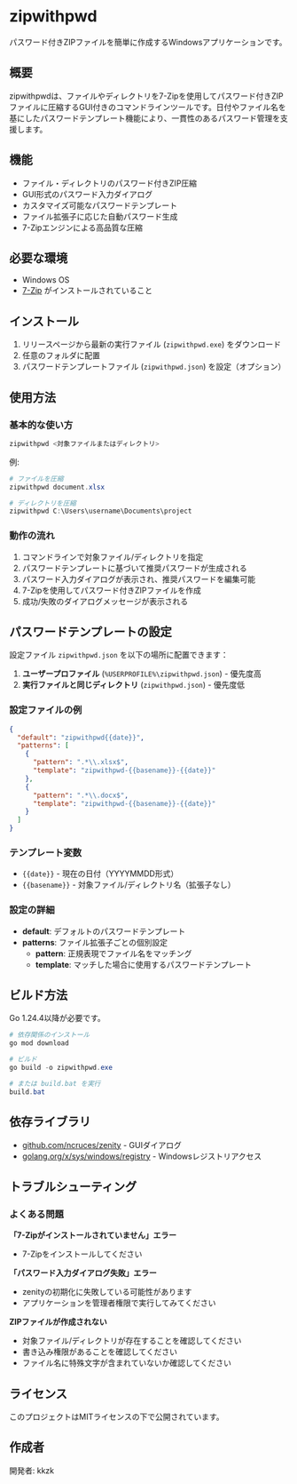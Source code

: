 # zipwithpwd

パスワード付きZIPファイルを簡単に作成するWindowsアプリケーションです。

## 概要

zipwithpwdは、ファイルやディレクトリを7-Zipを使用してパスワード付きZIPファイルに圧縮するGUI付きのコマンドラインツールです。日付やファイル名を基にしたパスワードテンプレート機能により、一貫性のあるパスワード管理を支援します。

## 機能

- ファイル・ディレクトリのパスワード付きZIP圧縮
- GUI形式のパスワード入力ダイアログ
- カスタマイズ可能なパスワードテンプレート
- ファイル拡張子に応じた自動パスワード生成
- 7-Zipエンジンによる高品質な圧縮

## 必要な環境

- Windows OS
- [7-Zip](https://www.7-zip.org/) がインストールされていること

## インストール

1. リリースページから最新の実行ファイル (`zipwithpwd.exe`) をダウンロード
2. 任意のフォルダに配置
3. パスワードテンプレートファイル (`zipwithpwd.json`) を設定（オプション）

## 使用方法

### 基本的な使い方

```powershell
zipwithpwd <対象ファイルまたはディレクトリ>
```

例:
```powershell
# ファイルを圧縮
zipwithpwd document.xlsx

# ディレクトリを圧縮
zipwithpwd C:\Users\username\Documents\project
```

### 動作の流れ

1. コマンドラインで対象ファイル/ディレクトリを指定
2. パスワードテンプレートに基づいて推奨パスワードが生成される
3. パスワード入力ダイアログが表示され、推奨パスワードを編集可能
4. 7-Zipを使用してパスワード付きZIPファイルを作成
5. 成功/失敗のダイアログメッセージが表示される

## パスワードテンプレートの設定

設定ファイル `zipwithpwd.json` を以下の場所に配置できます：

1. **ユーザープロファイル** (`%USERPROFILE%\zipwithpwd.json`) - 優先度高
2. **実行ファイルと同じディレクトリ** (`zipwithpwd.json`) - 優先度低

### 設定ファイルの例

```json
{
  "default": "zipwithpwd{{date}}",
  "patterns": [
    {
      "pattern": ".*\\.xlsx$",
      "template": "zipwithpwd-{{basename}}-{{date}}"
    },
    {
      "pattern": ".*\\.docx$",
      "template": "zipwithpwd-{{basename}}-{{date}}"
    }
  ]
}
```

### テンプレート変数

- `{{date}}` - 現在の日付（YYYYMMDD形式）
- `{{basename}}` - 対象ファイル/ディレクトリ名（拡張子なし）

### 設定の詳細

- **default**: デフォルトのパスワードテンプレート
- **patterns**: ファイル拡張子ごとの個別設定
  - **pattern**: 正規表現でファイル名をマッチング
  - **template**: マッチした場合に使用するパスワードテンプレート

## ビルド方法

Go 1.24.4以降が必要です。

```powershell
# 依存関係のインストール
go mod download

# ビルド
go build -o zipwithpwd.exe

# または build.bat を実行
build.bat
```

## 依存ライブラリ

- [github.com/ncruces/zenity](https://github.com/ncruces/zenity) - GUIダイアログ
- [golang.org/x/sys/windows/registry](https://pkg.go.dev/golang.org/x/sys/windows/registry) - Windowsレジストリアクセス

## トラブルシューティング

### よくある問題

**「7-Zipがインストールされていません」エラー**
- 7-Zipをインストールしてください

**「パスワード入力ダイアログ失敗」エラー**
- zenityの初期化に失敗している可能性があります
- アプリケーションを管理者権限で実行してみてください

**ZIPファイルが作成されない**
- 対象ファイル/ディレクトリが存在することを確認してください
- 書き込み権限があることを確認してください
- ファイル名に特殊文字が含まれていないか確認してください

## ライセンス

このプロジェクトはMITライセンスの下で公開されています。

## 作成者

開発者: kkzk
